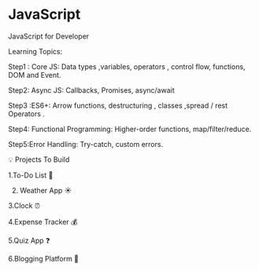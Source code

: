# JavaScript
JavaScript for Developer

Learning Topics:

Step1 : Core JS: Data types ,variables, operators , control flow, functions, DOM and Event.

Step2: Async JS: Callbacks, Promises, async/await

Step3 :ES6+: Arrow functions, destructuring , classes ,spread / rest Operators . 

Step4: Functional Programming: Higher-order functions, map/filter/reduce.

Step5:Error Handling: Try-catch, custom errors.

💡 Projects To Build 

1.To-Do List 📝

2. Weather App ☀️
   
3.Clock ⏰

4.Expense Tracker 💰

5.Quiz App ❓

6.Blogging Platform 📝




